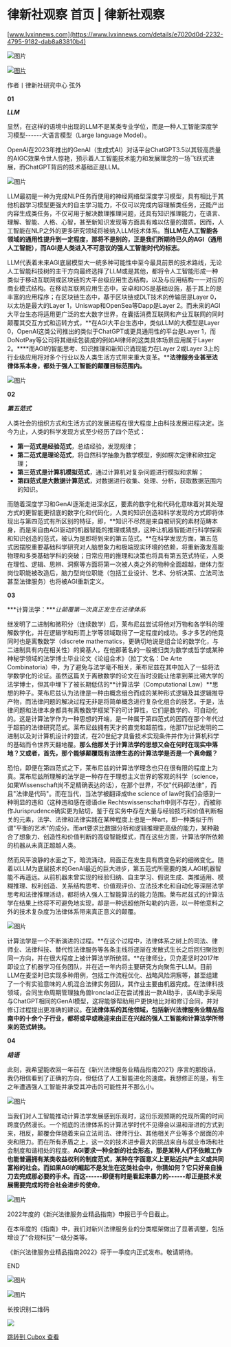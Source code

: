 律新社观察 首页 \| 律新社观察
=================

[www.lvxinnews.com](https://www.lvxinnews.com/details/e7020d0d-2232-4795-9182-dab8a83810b4)

![图片](https://image.cubox.pro/article/2022012015583935923/61596.jpg)

[![图片](https://image.cubox.pro/article/2023020217170410078/92635.jpg)](http://mp.weixin.qq.com/s?__biz=MzkyODI5NjY4NQ==&mid=2247601337&idx=3&sn=e1b91edc64f6ca92953f3d7cb0e1ffa6&chksm=c219f73bf56e7e2d546a44d3d2de34c8eb425a3c9a7b016062e2d46b2c1cc7f2e8ddb6859a5a&scene=21#wechat_redirect)

作者丨律新社研究中心 弦外


**01**


***LLM***


显然，在这样的语境中出现的LLM不是某类专业学位，而是一种人工智能深度学习模型------大语言模型（Large language Model）。

OpenAI在2023年推出的GenAI（生成式AI）对话平台ChatGPT3.5以其较高质量的AIGC效果令世人惊艳，预示着人工智能技术能力和发展理念的一场飞跃式进展，而ChatGPT背后的技术基础正是LLM。

![图片](https://cubox.pro/c/filters:no_upscale()?imageUrl=https%3A%2F%2Fmmbiz.qpic.cn%2Fmmbiz_jpg%2FibxG8evRlCMiaf7Q7WhTNG2SCnskhILib1VibYgibxOOLRT3eA2GC1XOFYOL1fVFUFoS4UI5NKoJIR0WdiaA1RZtzqIg%2F640%3Fwx_fmt%3Djpeg&valid=true)

LLM最初是一种为完成NLP任务而使用的神经网络型深度学习模型，具有相比于其他机器学习模型更强大的自主学习能力，不仅可以完成内容理解类任务，还能产出内容生成类任务，不仅可用于解决数理推理问题，还具有知识推理能力，在语言、理解、智能、人格、心智，甚至新知识发现等方面具有难以估量的潜质。因而，人工智能在NLP之外的更多研究领域将被纳入LLM技术体系。**当LLM在人工智能各领域的通用性提升到一定程度，那将不是别的，正是我们所期待已久的AGI（通用人工智能），而AGI是人类进入不可思议的强人工智能时代的标志。**

LLM代表着未来AGI底层模型大一统多种可能性中至今最具前景的技术路线，无论人工智能科技树的主干方向最终选择了LLM或是其他，都将令人工智能形成一种类似于移动互联网或区块链的大平台级应用生态结构，以及与应用结构一一对应的商业模式结构。在移动互联网应用生态中，安卓和IOS是基础设施，基于其上的是丰富的应用程序；在区块链生态中，基于区块链或DLT技术的传输层是Layer 0，以太坊是最大的Layer 1，Uniswap和OpenSea等Dapp是Layer 2。而未来的AGI大平台生态将适用更广泛的宏大数字世界，在囊括消费互联网和产业互联网的同时颠覆其交互方式和运转方式，**在AGI大平台生态中，类似LLM的大模型是Layer 0，OpenAI这类公司推出的类似于ChatGPT或更具通用性的平台是Layer 1，而DoNotPay等公司将其继续包装成的例如AI律师的这类具体场景应用属于Layer 2。****而AGI的智能思考、知识推理和新知识涌现能力在Layer 2或Layer 3上的行业级应用将对多个行业以及人类生活方式带来重大变革。****法律服务业甚至法律体系本身，都处于强人工智能的颠覆目标范围内。**

![图片](https://cubox.pro/c/filters:no_upscale()?imageUrl=https%3A%2F%2Fmmbiz.qpic.cn%2Fmmbiz_jpg%2FibxG8evRlCMiaf7Q7WhTNG2SCnskhILib1V3q4s7FUbHPhx1TC1Micc22cSObNMVic8CMP42eBTYKl69iczQ8HcEZfFA%2F640%3Fwx_fmt%3Djpeg&valid=true)


**02**


***第五范式***


人类社会的组织方式和生活方式的发展进程在很大程度上由科技发展进程决定。迄今为止，人类的科学发现方式至少经历了四个范式：

*
  **第一范式是经验范式**，总结经验，发现规律；
*
  **第二范式是理论范式**，将自然科学抽象为数学模型，例如楞次定律和欧拉定理；
*
  **第三范式是计算机模拟范式**，通过计算机对复杂问题进行模拟和求解；
*
  **第四范式是大数据计算范式**，对数据进行收集、处理、分析，获取数据范围内的知识。

而随着深度学习和GenAI逐渐走进深水区，要素的数字化和代码化意味着对其处理方式的更智能更彻底的数字化和代码化，人类的知识创造和科学发现的方式即将体现出与第四范式有所区别的特征，即，**知识不尽然是来自被研究的素材范畴本身，而是来自由AGI驱动的机器智能的推理或猜想，这种让机器智能进行科学探索和知识创造的范式，被认为是即将到来的第五范式。**在科学发现方面，第五范式因摆脱重要基础科学研究对人脑想象力和极端现实环境的依赖，将重新激发高能物理和多类基础学科的突破；日常应用的推理和决策也将具有第五范式特征，人类在理性、逻辑、思辨、洞察等方面将第一次被人类之外的物种全面超越，继体力型岗位职能被改造后，脑力型岗位职能（包括工业设计、艺术、分析决策、立法司法甚至法律服务）也将被AGI重新定义。


**03**


***计算法学：****让颠覆第一次真正发生在法律体系*


继发明了二进制和微积分（连续数学）后，莱布尼兹尝试将他对万物和各学科的理解数学化，并在逻辑学和形而上学等领域取得了一定程度的成功。多才多艺的他竟同时也是离散数学（discrete mathematics，更确切地说是组合论的数学化，与二进制具有内在相关性）的奠基人，在他那著名的一般被归类为数学或哲学或某种神秘学领域的法学博士毕业论文《论组合术》（拉丁文名：De Arte Combinatoria）中，为了避免与法学毫不相关，莱布尼兹在其中加入了一些将法学数学化的论证。虽然这篇关于离散数学的论文在当时没能让他拿到莱比锡大学的法学博士，但其中埋下了被长期低估的**计算法学（Computational Law）**思想的种子。莱布尼兹认为法律是一种由概念组合而成的某种形式逻辑及其逻辑推导产物，而法律问题的解决过程无非是将简单概念进行复杂化组合的技艺。于是，法律问题和法律本身都具有离散数学框架下的可计算性，它们是数学的、可自动化的。这是计算法学作为一种思想的开端，是一种属于第四范式的因而在那个年代过于超前的法律研究范式。莱布尼兹拥有天才的直觉和超前性，他那17世纪发明的二进制以及对计算机设计的尝试，在20世纪才具备技术实现条件并作为计算机科学的基础而令世界天翻地覆。**那么他那关于计算法学的思想又会在何时在现实中落地？又或者，首先，那个能够颠覆既有法律生态的计算法学是否是一个真命题？**

恐怕，即便在第四范式之下，莱布尼兹的计算法学理念也只在很有限的程度上为真。莱布尼兹所理解的法学是一种存在于理想主义世界的客观的科学（science，如果Wissenschaft尚不足精确表达的话），在那个世界，不仅"代码即法律"，而且"法律是代码"。而在当代，当法学被翻译成the science of law时我们会感到一种明显的违和（这种违和感在德语die Rechtswissenschaft中则不存在），而被称作Jurisprudence确实更为贴切，鉴于在实务中存在大量与经验技巧和价值判断相关的元素，法学、法律和法律实践在某种程度上也是一种art，即一种类似于所谓"平衡的艺术"的成分。而art要求比数据分析和逻辑推理更高级的能力，某种融合了想象力、创造性和价值判断的高级智能模式，而在这些方面，计算法学所依赖的机器从未真正超越人类。

然而风平浪静的水面之下，暗流涌动。局面正在发生具有质变色彩的细微变化。随着以LLM为底层技术的GenAI最近的巨大进步，第五范式所需要的类人AGI机器智能不再遥远。从前机器未曾实现的经验归纳、自主学习、假说生成、类推适用、模糊推理、权利创造、关系结构思考、价值观评价、立法技术化和自动化等深层法学思考和法律推理活动，都将纳入强人工智能算法的能力范围。莱布尼兹式的计算法学在结果上终将不可避免地实现，却是一种远超他所勾勒的内涵，以一种他意料之外的技术复杂度为法律体系带来真正意义的颠覆。

![图片](https://cubox.pro/c/filters:no_upscale()?imageUrl=https%3A%2F%2Fmmbiz.qpic.cn%2Fmmbiz_jpg%2FibxG8evRlCMiaf7Q7WhTNG2SCnskhILib1VJHpDsH1YSCiaB7etkGnRuxTbTzZkicL5asc5fgtEVaBSLpRaEfEMjc0w%2F640%3Fwx_fmt%3Djpeg&valid=true)

计算法学是一个不断演进的过程。**在这个过程中，法律体系之树上的司法、律师业、法律科技、替代性法律服务等各条主线将逐渐在发散式生长之后回归聚拢到同一方向，并在很大程度上被计算法学所统领。**在律师业，贝克麦坚时2017年即设立了机器学习任务团队，并在近一年内将主要研究方向聚焦于LLM。目前LLM在麦坚时已实现多种用例，包括工作流程优化、战略风险洞察等，甚至组建了一个有实验意味的人机混合法律实务团队，其作业主要由机器完成。在法律科技领域，合同生命周期管理独角兽Ironclad正在尝试推出一款AI助手，该AI助手采用与ChatGPT相同的GenAI模型，这将能够帮助用户更快地比对和修订合同，并对修订过程提出更准确的建议。**在法律体系的其他领域，包括新兴法律服务业精品指南中的十余个子行业，都将或早或晚迎来由正在兴起的强人工智能和计算法学所带来的范式转换。**


**04**


***结语***


此刻，我希望能收回一年前在《新兴法律服务业精品指南2021》序言的那段话，我仍相信看到了正确的方向，但低估了人工智能进化的速度。我想修正的是，有生之年遭遇强人工智能并承受其冲击的可能性并不那么小。

![图片](https://cubox.pro/c/filters:no_upscale()?imageUrl=https%3A%2F%2Fmmbiz.qpic.cn%2Fmmbiz_png%2FibxG8evRlCMiaf7Q7WhTNG2SCnskhILib1VOeYj80Q4xWuuONQRWxoQAeEK7CKEVtY1qH7X35o6K4nZAoSu4DYbMg%2F640%3Fwx_fmt%3Dpng&valid=true)

当我们对人工智能推动计算法学发展感到乐观时，这份乐观预期的兑现所需的时间跨度仍然漫长。一个彻底的法律体系的计算法学时代不见得会以温和渐进的方式到来，相反，颠覆会伴随着来自立法司法、律师行业、其他相关产业等多个层面的冲突和阻力。而在所有矛盾之上，这一次的技术进步最大的挑战来自与就业市场和社会制度和谐相处的程度。**AGI要求一种全新的社会形态，那是某种人们不依赖工作也能普遍拥有某类收益权利的制度范式，某种在字面意义上更贴近共产主义或共同富裕的社会。**而如果AGI的崛起不是发生在这类社会中，你猜如何？它只好亲自操刀去完成那必要的手术。而这------即便有时是看起来暴力的------却**正是技术发展需要完成的符合社会进步的使命**。

![图片](https://image.cubox.pro/article/2022051414471540894/53598.jpg)

2022年度的《新兴法律服务业精品指南》申报已于今日截止。

在本年度的《指南》中，我们对新兴法律服务业的分类框架做出了显著调整，包括增设了"合规科技"一级分类等。

《新兴法律服务业精品指南2022》将于一季度内正式发布。敬请期待。


END


![图片](https://image.cubox.pro/article/2023020217170564888/16812.jpg)

![图片](https://image.cubox.pro/article/2022022600404252536/50446.jpg)

长按识别二维码

![](https://image.cubox.pro/cardImg/2023083111030242776/26879.jpg?imageMogr2/quality/90/ignore-error/1)

[跳转到 Cubox 查看](https://cubox.pro/my/card?id=7032836317473932391)

